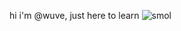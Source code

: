 hi i'm @wuve,
just here to learn
![smol](https://user-images.githubusercontent.com/46573506/111396065-37024e80-86b6-11eb-84eb-19931e40e070.jpg)

